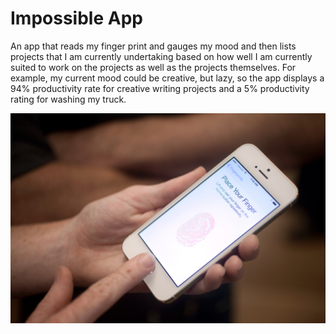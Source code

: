 # Impossible App

An app that reads my finger print and gauges my mood and then lists projects that I am currently undertaking based on how well I am currently suited to work on the projects as well as the projects themselves.  For example, my current mood could be creative, but lazy, so the app displays a 94% productivity rate for creative writing projects and a 5% productivity rating for washing my truck.

![alt text](https://github.com/danielshaw0369/CIM540/raw/master/app.jpg)
